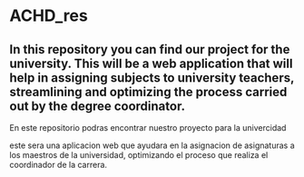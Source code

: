 # ACHD_res
In this repository you can find our project for the university.
This will be a web application that will help in assigning subjects to university teachers, streamlining and optimizing the process carried out by the degree coordinator.
--------------------------------------------------------------------------------------------------------------------------------------------------------------------------
En este repositorio podras encontrar nuestro proyecto para la univercidad

este sera una aplicacion web que ayudara en la asignacion de asignaturas a los maestros de la universidad, optimizando el proceso que realiza el coordinador de la carrera.
